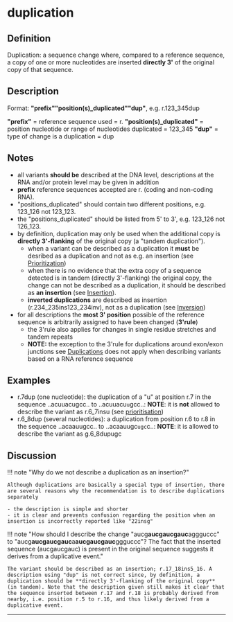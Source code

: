 # duplication

## Definition

Duplication: a sequence change where, compared to a reference sequence, a copy of one or more nucleotides are inserted **directly 3'** of the original copy of that sequence.

## Description

Format: **"prefix""position(s)\_duplicated""dup"**, e.g. r.123_345dup

**"prefix"** = reference sequence used = r. **"position(s)\_duplicated"** = position nucleotide or range of nucleotides duplicated = 123_345 **"dup"** = type of change is a duplication = dup

## Notes

- all variants **should be** described at the DNA level, descriptions at the RNA and/or protein level may be given in addition
- **prefix** reference sequences accepted are r. (coding and non-coding RNA).
- "positions_duplicated" should contain two different positions, e.g. 123_126 not 123_123.
- the "positions_duplicated" should be listed from 5' to 3', e.g. 123_126 not 126_123.
- by definition, duplication may only be used when the additional copy is **directly 3'-flanking** of the original copy (a "tandem duplication").
  - when a variant can be described as a duplication it **must** be desribed as a duplication and not as e.g. an insertion (see [Prioritization](../general.md))
  - when there is no evidence that the extra copy of a sequence detected is in tandem (directly 3'-flanking) the original copy, the change can not be described as a duplication, it should be described as **an insertion** (see [Insertion](./insertion.md)).
  - **inverted duplications** are described as insertion (r.234_235ins123_234inv), not as a duplication (see [Inversion](./inversion.md))
- for all descriptions the **most 3' position** possible of the reference sequence is arbitrarily assigned to have been changed (**3'rule**)
  - the 3'rule also applies for changes in single residue stretches and tandem repeats
  - **NOTE:** the exception to the 3'rule for duplications around exon/exon junctions see [Duplications](../DNA/duplication.md) does not apply when describing variants based on a RNA reference sequence

## Examples

- r.7dup (one nucleotide): the duplication of a "u" at position r.7 in the sequence ..acuuacugcc.. to ..acuuacu<code class="spot1">u</code>gcc..: **NOTE**: it is **not** allowed to describe the variant as r.6_7insu (see [prioritisation](../general.md))
- r.6_8dup (several nucleotides): a duplication from position r.6 to r.8 in the sequence ..acaauugcc.. to ..acaauugc<code class="spot1">ugc</code>c..: **NOTE**: it is allowed to describe the variant as g.6_8dupugc

## Discussion

!!! note "Why do we not describe a duplication as an insertion?"

    Although duplications are basically a special type of insertion, there are several reasons why the recommendation is to describe duplications separately

    - the description is simple and shorter
    - it is clear and prevents confusion regarding the position when an insertion is incorrectly reported like "22insg"

!!! note "How should I describe the change "aucg**aucgaucgauc**aggguccc" to "aucg**aucgaucgauc**a**aucgaucgauc**ggguccc"? The fact that the inserted sequence (aucgaucgauc) is present in the original sequence suggests it derives from a duplicative event."

    The variant should be described as an insertion; r.17_18ins5_16. A description using "dup" is not correct since, by definition, a duplication should be **directly 3'-flanking of the original copy** (in tandem). Note that the description given still makes it clear that the sequence inserted between r.17 and r.18 is probably derived from nearby, i.e. position r.5 to r.16, and thus likely derived from a duplicative event.

---
